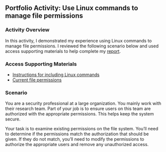 ## Portfolio Activity: Use Linux commands to manage file permissions

### Activity Overview

In this activity, I demonstrated my experience using Linux commands to manage file permissions. I reviewed the following scenario below and used access supporting materials to help complete my [report](https://github.com/AbidBiswas/Google-Cybersecurity-Professional-Certificate/blob/main/Use%20Linux%20commands%20to%20manage%20file%20permissions/File%20permissions%20in%20Linux.pdf).

### Access Supporting Materials
- [Instructions for including Linux commands](https://github.com/AbidBiswas/Google-Cybersecurity-Professional-Certificate/blob/main/Use%20Linux%20commands%20to%20manage%20file%20permissions/Instructions%20for%20including%20Linux%20commands.pdf)
- [Current file permissions](https://github.com/AbidBiswas/Google-Cybersecurity-Professional-Certificate/blob/main/Use%20Linux%20commands%20to%20manage%20file%20permissions/Current%20file%20permissions.pdf)

### Scenario

You are a security professional at a large organization. You mainly work with their research team. Part of your job is to ensure users on this team are authorized with the appropriate permissions. This helps keep the system secure. 

Your task is to examine existing permissions on the file system. You’ll need to determine if the permissions match the authorization that should be given. If they do not match, you’ll need to modify the permissions to authorize the appropriate users and remove any unauthorized access.

